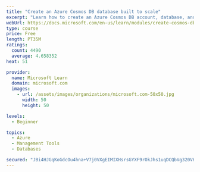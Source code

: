 ```yaml
---
title: "Create an Azure Cosmos DB database built to scale"
excerpt: "Learn how to create an Azure Cosmos DB account, database, and container built to scale as your application grows."
webUrl: https://docs.microsoft.com/en-us/learn/modules/create-cosmos-db-for-scale/
type: course
price: Free
length: PT35M
ratings:
  count: 4490
  average: 4.658352
heat: 51

provider:
  name: Microsoft Learn
  domain: microsoft.com
  images:
    - url: /assets/images/organizations/microsoft.com-50x50.jpg
      width: 50
      height: 50

levels:
  - Beginner

topics:
  - Azure
  - Management Tools
  - Databases

secured: "JBi4HJGqKoGdcOu4hna+V7j0VXgEIMIXHsrsGYXF9rOkJhs1uqDCQbVg320VHLgaIsVySnorPOx8wRlZUefBK5nQUmYaf9yCMpXDxcuMuw7XuBFC8CH1J3UNdlReLFabUkAI0RSyBA8YdlM/sYVI8vIBXM6CLS5WPFeyVGd7Cvcmqk7oSEZUaHzBDNBWwdwvz9BaoQupJXE5LcOlPz6ult7eQVuEKLHIURwhP6z81rwizhWslYFRJiSeGKtsOSZYKNL4bk4Pb91S1v0houGl6qSNFcaqZutpT8VfDfUMwW6B9I9KbbDgxPQ5e6ELph2y7JiqsEC8AnPJ4BJ/2Er/25K38DksdbKzrMs1djQcd1ZOzC5j3f+Kl9imHwSQkHKlwpEmSUzkudUsd/kBgAXOt+/1P3026j57CxVS/2uEH0M=;lz9umCPdpM/RGS2qC9jKbg=="
---
```


